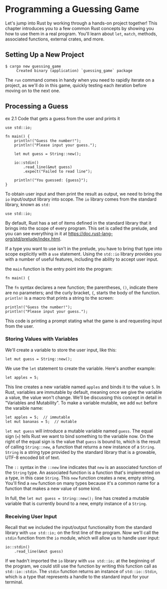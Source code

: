 # Programming a Guessing Game

Let's jump into Rust by working through a hands-on project together! This chapter introduces you to a few common Rust
concepts by showing you how to use them in a real program. You'll learn about `let`, `match`, methods, associated
functions, external crates, and more.

## Setting Up a New Project

```text
$ cargo new guessing_game
     Created binary (application) `guessing_game` package
```

The `run` command comes in handy when you need to rapidly iterate on a project, as we'll do in this game, quickly
testing each iteration before moving on to the next one.

## Processing a Guess

ex 2.1 Code that gets a guess from the user and prints it

```rust, editable
use std::io;

fn main() {
    println!("Guess the number!");
    println!("Please input your guess.");

    let mut guess = String::new();

    io::stdin()
        .read_line(&mut guess)
        .expect("Failed to read line");

    println!("You guessed: {guess}");
}
```

To obtain user input and then print the result as output, we need to bring the `io` input/output library into scope.
The `io` library comes from the standard library, known as `std:`

```rust, editable
use std::io;
```

By default, Rust has a set of items defined in the standard library that it brings into the scope of every program. This
set is called the prelude, and you can see everything in it at https://doc.rust-lang-org/std/prelude/index.html.

If a type you want to use isn't in the prelude, you have to bring that type into scope explicitly with a `use`
statement. Using the `std::io` library provides you with a number of useful features, including the ability to accept
user input.

the `main` function is the entry point into the program:

```rust, editable
fn main() {
```

The `fn` syntax declares a new function; the parentheses, `()`, indicate there are no parameters; and the curly
bracket, `{`, starts the body of the function. `println!` is a macro that prints a string to the screen:

```rust, editable
println!("Guess the number!");
println!("Please input your guess.");
```

This code is printing a prompt stating what the game is and requesting input from the user.

### Storing Values with Variables

We'll create a variable to store the user input, like this:

```rust, editable
let mut guess = String::new();
```

We use the `let` statement to create the variable. Here's another example:

```rust, editable
let apples = 5;
```

This line creates a new variable named `apples` and binds it to the value `5`. In Rust, variables are immutable by
default, meaning once we give the variable a value, the value won't change. We'll be discussing this concept in detail
in "Variables and Mutability". To make a variable mutable, we add `mut` before the varaible name:

```rust, editable
let apples = 5;  // immutable
let mut bananas = 5;  // mutable
```

`let mut guess` will introduce a mutable variable named `guess`. The equal sign (`=`) tells Rust we want to bind
something to the variable now. On the right of the equal sign is the value that `guess` is bound to, which is the result
of calling `String::new`, a function that returns a new instance of a `String`. `String` is a string type provided by
the standard library that is a growable, UTF-8 encoded bit of text.

The `::` syntax in the `::new` line indicates that `new` is an associated function of the `String` type. An associated
function is a function that's implemented on a type, in this case `String`. This `new` function creates a new, empty
string. You'll find a `new` function on many types because it's a common name for a function that makes a new value of
some kind.

In full, the `let mut guess = String::new();` line has created a mutable variable that is currently bound to a new,
empty instance of a `String`.

### Receiving User Input

Recall that we included the input/output functionality from the standard library with `use std::io;` on the first line
of the program. Now we'll call the `stdin` function from the `io` module, which will allow us to handle user input:

```rust, editable
io::stdin()
    .read_line(&mut guess)
```

If we hadn't imported the `io` library with `use std::io;` at the beginning of the program, we could still use the function by writing this function call as `std::io::stdin`. The `stdin` function returns an instance of `std::io::Stdin`, which is a type that represents a handle to the standard input for your terminal.